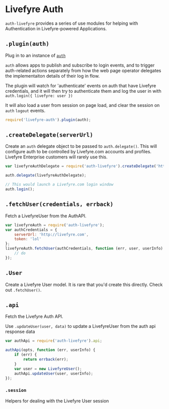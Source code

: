 # Livefyre Auth

`auth-livefyre` provides a series of use modules for helping with Authentication
in Livefyre-powered Applications.

## `.plugin(auth)`

Plug in to an instance of [`auth`](https://github.com/Livefyre/auth)

`auth` allows apps to publish and subscribe to login events, and to trigger
auth-related actions separately from how the web page operator delegates the
implementaiton details of their log in flow.

The plugin will watch for 'authenticate' events on auth that have Livefyre
credentials, and it will then try to authenticate them and log the user in with
`auth.login({ livefyre: user })`

It will also load a user from session on page load, and clear the session
on `auth` `logout` events.

```javascript
require('livefyre-auth').plugin(auth);
```

## `.createDelegate(serverUrl)`

Create an `auth` delegate object to be passed to `auth.delegate()`.
This will configure auth to be controlled by Livefyre.com accounts and profiles.
Livefyre Enterprise customers will rarely use this.

```javascript
var livefyreAuthDelegate = require('auth-livefyre').createDelegate('http://livefyre.com');

auth.delegate(livefyreAuthDelegate);

// This would launch a Livefyre.com login window
auth.login();
```

## `.fetchUser(credentials, errback)`

Fetch a LivefyreUser from the AuthAPI.

```javascript
var livefyreAuth = require('auth-livefyre');
var authCredentials = {
    serverUrl: 'http://livefyre.com',
    token: 'lol'
};
livefyreAuth.fetchUser(authCredentials, function (err, user, userInfo) {
    // do
});
```

## `.User`

Create a Livefyre User model. It is rare that you'd create this directly.
Check out `.fetchUser()`.

## `.api`

Fetch the Livefyre Auth API.

Use `.updateUser(user, data)` to update a LivefyreUser
from the auth api response data

```javascript
var authApi = require('auth-livefyre').api;

authApi(opts, function (err, userInfo) {
    if (err) {
        return errback(err);
    }
    var user = new LivefyreUser();
    authApi.updateUser(user, userInfo);
});
```

### `.session`

Helpers for dealing with the Livefyre User session
